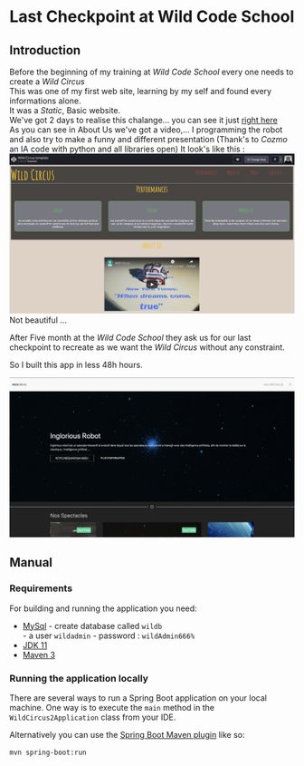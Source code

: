 # Last Checkpoint at Wild Code School 

## Introduction 
Before the beginning of my training at _Wild Code School_ every one needs to create a *Wild Circus*   
This was one of my first web site, learning by my self and found every informations alone.  
It was a _Static_, Basic website.   
We've got 2 days to realise this chalange... you can see it just [right here](https://codepen.io/cyanurzz/pen/wOvKmP)    
As you can see in About Us we've got a video,... I programming the robot and also try to make a funny and different presentation (Thank's to _Cozmo_ an IA code with python and all libraries open) 
It look's like this :
![first circus](img/FirstCircus.png)
Not beautiful ...

After Five month at the _Wild Code School_ they ask us for our last checkpoint to recreate as we want the *Wild Circus* without any constraint. 


So I built this app in less 48h hours.

![Last Circus](img/LastCircus.png)
## Manual 

### Requirements

For building and running the application you need:

- [MySql](https://www.mysql.com/fr/)
      - create database called `wildb`  
      - a user `wildadmin`
      - password : `wildAdmin666%`
- [JDK 11](https://www.oracle.com/technetwork/java/javase/downloads/jdk11-downloads-5066655.html)
- [Maven 3](https://maven.apache.org)


### Running the application locally

There are several ways to run a Spring Boot application on your local machine. One way is to execute the `main` method in the `WildCircus2Application` class from your IDE.

Alternatively you can use the [Spring Boot Maven plugin](https://docs.spring.io/spring-boot/docs/current/reference/html/build-tool-plugins-maven-plugin.html) like so:

```shell
mvn spring-boot:run
```

